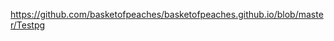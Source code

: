<a href="./">https://github.com/basketofpeaches/basketofpeaches.github.io/blob/master/Testpg</a>





